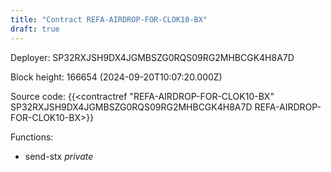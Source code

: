 ```yaml
---
title: "Contract REFA-AIRDROP-FOR-CLOK10-BX"
draft: true
---
```

Deployer: SP32RXJSH9DX4JGMBSZG0RQS09RG2MHBCGK4H8A7D


 



Block height: 166654 (2024-09-20T10:07:20.000Z)

Source code: {{<contractref "REFA-AIRDROP-FOR-CLOK10-BX" SP32RXJSH9DX4JGMBSZG0RQS09RG2MHBCGK4H8A7D REFA-AIRDROP-FOR-CLOK10-BX>}}

Functions:

* send-stx _private_
